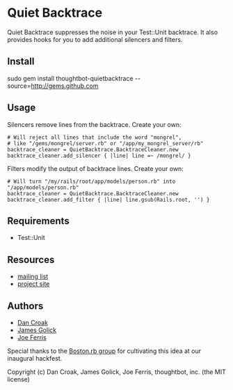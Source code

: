 Quiet Backtrace
===============

Quiet Backtrace suppresses the noise in your Test::Unit backtrace.
It also provides hooks for you to add additional silencers and filters.

Install
-------

sudo gem install thoughtbot-quietbacktrace --source=http://gems.github.com

Usage
-----

Silencers remove lines from the backtrace. Create your own:

    # Will reject all lines that include the word "mongrel", 
    # like "/gems/mongrel/server.rb" or "/app/my_mongrel_server/rb"
    backtrace_cleaner = QuietBacktrace.BacktraceCleaner.new
    backtrace_cleaner.add_silencer { |line| line =~ /mongrel/ }

Filters modify the output of backtrace lines. Create your own:

    # Will turn "/my/rails/root/app/models/person.rb" into "/app/models/person.rb"
    backtrace_cleaner = QuietBacktrace.BacktraceCleaner.new
    backtrace_cleaner.add_filter { |line| line.gsub(Rails.root, '') }

Requirements
------------

* Test::Unit 

Resources
---------

* [mailing list](http://groups.google.com/group/quiet_backtrace)
* [project site](http://github.com/thoughtbot/quietbacktrace)

Authors
-------

* [Dan Croak](http://dancroak.com) 
* [James Golick](http://jamesgolick.com/) 
* [Joe Ferris](jferris@thoughtbot.com)

Special thanks to the [Boston.rb group](http://bostonrb.org)
for cultivating this idea at our inaugural hackfest. 

Copyright (c) Dan Croak, James Golick, Joe Ferris, thoughtbot, inc.
(the MIT license)
